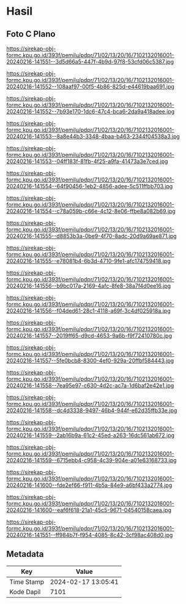# Hasil

## Foto C Plano

https://sirekap-obj-formc.kpu.go.id/393f/pemilu/pdpr/71/02/13/20/16/7102132016001-20240216-141551--3d5d66a5-447f-4b9d-97f8-53cfd06c5387.jpg

https://sirekap-obj-formc.kpu.go.id/393f/pemilu/pdpr/71/02/13/20/16/7102132016001-20240216-141552--108aaf97-00f5-4b86-825d-e44619baa691.jpg

https://sirekap-obj-formc.kpu.go.id/393f/pemilu/pdpr/71/02/13/20/16/7102132016001-20240216-141552--7b93e170-1dc6-47c4-bca6-2da9a418adee.jpg

https://sirekap-obj-formc.kpu.go.id/393f/pemilu/pdpr/71/02/13/20/16/7102132016001-20240216-141553--8a8e44b3-3348-4baa-b463-2344f04538a3.jpg

https://sirekap-obj-formc.kpu.go.id/393f/pemilu/pdpr/71/02/13/20/16/7102132016001-20240216-141553--04ff183f-81fb-4f25-a9fa-41473a3e7ced.jpg

https://sirekap-obj-formc.kpu.go.id/393f/pemilu/pdpr/71/02/13/20/16/7102132016001-20240216-141554--64f90456-1eb2-4856-adee-5c511ffbb703.jpg

https://sirekap-obj-formc.kpu.go.id/393f/pemilu/pdpr/71/02/13/20/16/7102132016001-20240216-141554--c78a059b-c66e-4c12-8e06-ffbe8a082b69.jpg

https://sirekap-obj-formc.kpu.go.id/393f/pemilu/pdpr/71/02/13/20/16/7102132016001-20240216-141555--d8853b3a-0be9-4f70-8adc-20d9a69ae871.jpg

https://sirekap-obj-formc.kpu.go.id/393f/pemilu/pdpr/71/02/13/20/16/7102132016001-20240216-141555--e78081b4-6b3d-4710-9fe1-afc174759418.jpg

https://sirekap-obj-formc.kpu.go.id/393f/pemilu/pdpr/71/02/13/20/16/7102132016001-20240216-141556--b9bc017a-2169-4afc-8fe8-38a7f4d0ee16.jpg

https://sirekap-obj-formc.kpu.go.id/393f/pemilu/pdpr/71/02/13/20/16/7102132016001-20240216-141556--f04ded61-28c1-4118-a69f-3c4df025918a.jpg

https://sirekap-obj-formc.kpu.go.id/393f/pemilu/pdpr/71/02/13/20/16/7102132016001-20240216-141557--2019ff65-d9cd-4653-9a6b-f9f72410780c.jpg

https://sirekap-obj-formc.kpu.go.id/393f/pemilu/pdpr/71/02/13/20/16/7102132016001-20240216-141557--5fe0bcb8-8300-4ef0-929a-20ffbf584443.jpg

https://sirekap-obj-formc.kpu.go.id/393f/pemilu/pdpr/71/02/13/20/16/7102132016001-20240216-141558--7ea95e97-c630-4d2c-ac7a-1d6baf2e42e1.jpg

https://sirekap-obj-formc.kpu.go.id/393f/pemilu/pdpr/71/02/13/20/16/7102132016001-20240216-141558--dc4d3338-9497-46b4-944f-e62d35ffb33e.jpg

https://sirekap-obj-formc.kpu.go.id/393f/pemilu/pdpr/71/02/13/20/16/7102132016001-20240216-141559--2ab16b9a-61c2-45ed-a263-16dc561ab672.jpg

https://sirekap-obj-formc.kpu.go.id/393f/pemilu/pdpr/71/02/13/20/16/7102132016001-20240216-141559--6715ebb4-c958-4c39-904e-a01e63168733.jpg

https://sirekap-obj-formc.kpu.go.id/393f/pemilu/pdpr/71/02/13/20/16/7102132016001-20240216-141600--fde2ef66-f911-4b5a-84e9-a6bf433a2774.jpg

https://sirekap-obj-formc.kpu.go.id/393f/pemilu/pdpr/71/02/13/20/16/7102132016001-20240216-141600--eaf6f618-21a1-45c5-9671-04540158caea.jpg

https://sirekap-obj-formc.kpu.go.id/393f/pemilu/pdpr/71/02/13/20/16/7102132016001-20240216-141551--ff984b7f-f954-4085-8c42-3cf98ac408d0.jpg


## Metadata

| Key        | Value               |
| ---------- | ------------------- |
| Time Stamp | 2024-02-17 13:05:41 |
| Kode Dapil | 7101                |



